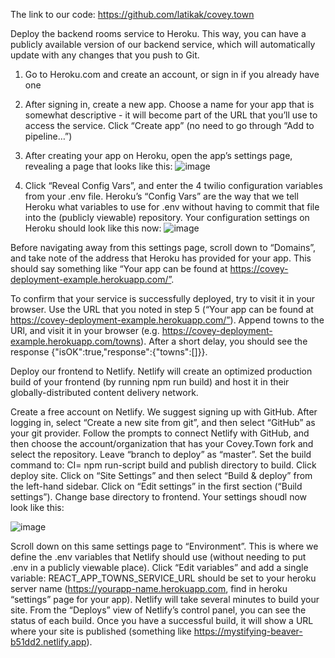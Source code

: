 The link to our code: https://github.com/latikak/covey.town


Deploy the backend rooms service to Heroku.
This way, you can have a publicly available version of our backend service, which will automatically update with any changes that you push to Git. 

1. Go to Heroku.com and create an account, or sign in if you already have one

2. After signing in, create a new app. Choose a name for your app that is somewhat descriptive - it will become part of the URL that you’ll use to access the service. Click “Create app” (no need to go through “Add to pipeline…”)

3. After creating your app on Heroku, open the app’s settings page, revealing a page that looks like this: 
![image](https://user-images.githubusercontent.com/41226737/114953674-ddad4c80-9e26-11eb-91cc-e377e5698ba3.png)

4. Click “Reveal Config Vars”, and enter the 4 twilio configuration variables from your .env file. Heroku’s “Config Vars” are the way that we tell Heroku what variables to use for .env without having to commit that file into the (publicly viewable) repository. Your configuration settings on Heroku should look like this now: 
![image](https://user-images.githubusercontent.com/41226737/114953711-f453a380-9e26-11eb-9a64-43577c815015.png)

Before navigating away from this settings page, scroll down to “Domains”, and take note of the address that Heroku has provided for your app. This should say something like “Your app can be found at https://covey-deployment-example.herokuapp.com/”.

To confirm that your service is successfully deployed, try to visit it in your browser. Use the URL that you noted in step 5 (“Your app can be found at https://covey-deployment-example.herokuapp.com/”). Append towns to the URl, and visit it in your browser (e.g. https://covey-deployment-example.herokuapp.com/towns). After a short delay, you should see the response {"isOK":true,"response":{"towns":[]}}.


Deploy our frontend to Netlify. Netlify will create an optimized production build of your frontend (by running npm run build) and host it in their globally-distributed content delivery network.

Create a free account on Netlify. We suggest signing up with GitHub.
After logging in, select “Create a new site from git”, and then select “GitHub” as your git provider. Follow the prompts to connect Netlify with GitHub, and then choose the account/organization that has your Covey.Town fork and select the repository. Leave “branch to deploy” as “master”. Set the build command to: CI= npm run-script build and publish directory to build. Click deploy site.
Click on “Site Settings” and then select “Build & deploy” from the left-hand sidebar. Click on “Edit settings” in the first section (“Build settings”). Change base directory to frontend. Your settings shoudl now look like this:

![image](https://user-images.githubusercontent.com/41226737/114952903-43003e00-9e25-11eb-8bc0-6dfdf6095ca1.png)



Scroll down on this same settings page to “Environment”. This is where we define the .env variables that Netlify should use (without needing to put .env in a publicly viewable place). Click “Edit variables” and add a single variable: REACT_APP_TOWNS_SERVICE_URL should be set to your heroku server name (https://yourapp-name.herokuapp.com, find in heroku “settings” page for your app).
Netlify will take several minutes to build your site. From the “Deploys” view of Netlify’s control panel, you can see the status of each build. Once you have a successful build, it will show a URL where your site is published (something like https://mystifying-beaver-b51dd2.netlify.app).
